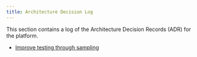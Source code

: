 ```yaml
---
title: Architecture Decision Log
--- 
```


This section contains a log of the Architecture Decision Records (ADR) for the platform.

- [Improve testing through sampling](./architecture_decision_records/improve_testing_through_sampling.md)